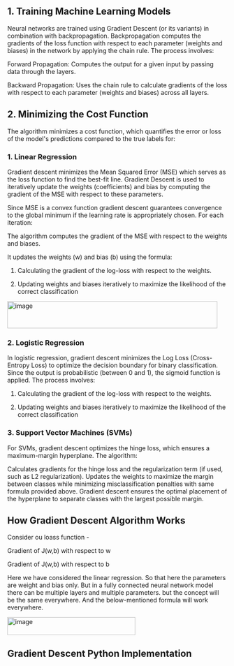 ## 1. Training Machine Learning Models
Neural networks are trained using Gradient Descent (or its variants) in combination with backpropagation. Backpropagation computes the gradients of the loss function with respect to each parameter (weights and biases) in the network by applying the chain rule. The process involves:

Forward Propagation: Computes the output for a given input by passing data through the layers.

Backward Propagation: Uses the chain rule to calculate gradients of the loss with respect to each parameter (weights and biases) across all layers.

## 2. Minimizing the Cost Function
The algorithm minimizes a cost function, which quantifies the error or loss of the model's predictions compared to the true labels for:

### 1. Linear Regression

Gradient descent minimizes the Mean Squared Error (MSE) which serves as the loss function to find the best-fit line. Gradient Descent is used to iteratively update the weights (coefficients) and bias by computing the gradient of the MSE with respect to these parameters.

Since MSE is a convex function gradient descent guarantees convergence to the global minimum if the learning rate is appropriately chosen. For each iteration:

The algorithm computes the gradient of the MSE with respect to the weights and biases.

It updates the weights (w) and bias (b) using the formula:

1. Calculating the gradient of the log-loss with respect to the weights.

2. Updating weights and biases iteratively to maximize the likelihood of the correct classification

<img width="481" height="62" alt="image" src="https://github.com/user-attachments/assets/6484c473-bd6a-4014-854b-fbb91ea70dd0" />

### 2. Logistic Regression

In logistic regression, gradient descent minimizes the Log Loss (Cross-Entropy Loss) to optimize the decision boundary for binary classification. Since the output is probabilistic (between 0 and 1), the sigmoid function is applied. The process involves:

1. Calculating the gradient of the log-loss with respect to the weights.

2. Updating weights and biases iteratively to maximize the likelihood of the correct classification

### 3. Support Vector Machines (SVMs)

For SVMs, gradient descent optimizes the hinge loss, which ensures a maximum-margin hyperplane. The algorithm:

Calculates gradients for the hinge loss and the regularization term (if used, such as L2 regularization).
Updates the weights to maximize the margin between classes while minimizing misclassification penalties with same formula provided above.
Gradient descent ensures the optimal placement of the hyperplane to separate classes with the largest possible margin.


## How Gradient Descent Algorithm Works

Consider ou loass function - 



Gradient of J(w,b) with respect to w



Gradient of J(w,b) with respect to b



Here we have considered the linear regression. So that here the parameters are weight and bias only. But in a fully connected neural network model there can be multiple layers and multiple parameters.  but the concept will be the same everywhere. And the below-mentioned formula will work everywhere.

<img width="293" height="41" alt="image" src="https://github.com/user-attachments/assets/60c421e2-b0a6-48e3-9df6-7a8a4d8084c3" />

## Gradient Descent Python Implementation


